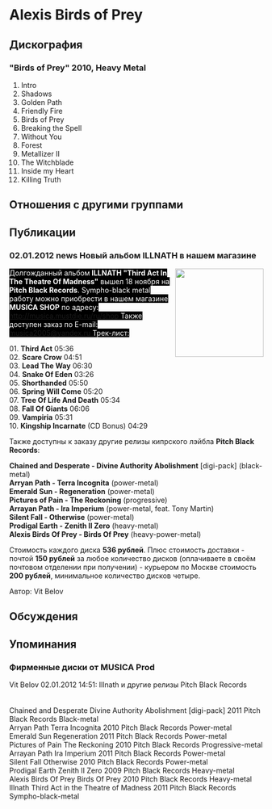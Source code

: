 # Alexis Birds of Prey



## Дискография

### "Birds of Prey" 2010, Heavy Metal

1. Intro
2. Shadows	 
3. Golden Path	 
4. Friendly Fire	 
5. Birds of Prey	 
6. Breaking the Spell 
7. Without You	 
8. Forest
9. Metallizer II	 
10. The Witchblade	 
11. Inside my Heart	 
12. Killing Truth


## Отношения с другими группами


## Публикации

### 02.01.2012 news Новый альбом ILLNATH в нашем магазине

<P><FONT style="BACKGROUND-COLOR: #000000" color=#ffffff><IMG height=175 alt="" hspace=0 src="/images/news_rus/2012.01/22452.jpg" width=175 align=right border=0>Долгожданный альбом<STRONG> ILLNATH "Third Act In The Theatre Of Madness"</STRONG> вышел 18 ноября на <STRONG>Pitch Black Records</STRONG>. Sympho-black metal работу можно приобрести в нашем магазине <STRONG>MUSICA SHOP</STRONG> по адресу: <A href="/ru/shop">http://musica.mustdie.ru/ru/shop</A> Также доступен заказ по E-mail: <A href="mailto:musica2005@yandex.ru">musica2005@yandex.ru</A> Трек-лист:</FONT></P>
<P>01. <STRONG>Third Act</STRONG> 05:36 <BR>02. <STRONG>Scare Crow</STRONG> 04:51 <BR>03. <STRONG>Lead The Way</STRONG> 06:30 <BR>04. <STRONG>Snake Of Eden</STRONG> 03:26 <BR>05. <STRONG>Shorthanded</STRONG> 05:50 <BR>06. <STRONG>Spring Will Come</STRONG> 05:20 <BR>07. <STRONG>Tree Of Life And Death</STRONG> 05:34 <BR>08. <STRONG>Fall Of Giants</STRONG> 06:06 <BR>09. <STRONG>Vampiria</STRONG> 05:31<BR>10. <STRONG>Kingship Incarnate</STRONG> (CD Bonus) 04:29</P>
<P>Также доступны к заказу другие релизы кипрского лэйбла <STRONG>Pitch Black Records</STRONG>:</P>
<P><STRONG>Chained and Desperate - Divine Authority Abolishment</STRONG> [digi-pack] (black-metal)<BR><STRONG>Arryan Path - Terra Incognita</STRONG> (power-metal)<BR><STRONG>Emerald Sun - Regeneration</STRONG> (power-metal)<BR><STRONG>Pictures of Pain - The Reckoning</STRONG> (progressive)<BR><STRONG>Arrayan Path - Ira Imperium</STRONG> (power-metal, feat. Tony Martin)<BR><STRONG>Silent Fall - Otherwise</STRONG> (power-metal)<BR><STRONG>Prodigal Earth - Zenith II Zero</STRONG> (heavy-metal)<BR><STRONG>Alexis Birds Of Prey - Birds Of Prey</STRONG> (heavy-power-metal)</P>
<P>Стоимость каждого диска <STRONG>536 рублей</STRONG>. Плюс стоимость доставки - почтой <STRONG>150 рублей</STRONG> за любое количество дисков (оплачиваете в своём почтовом отделении при получении) - курьером по Москве стоимость <STRONG>200 рублей</STRONG>, минимальное количество дисков четыре.</P>
Автор: Vit Belov


## Обсуждения


## Упоминания

### Фирменные диски от MUSICA Prod

Vit Belov 02.01.2012 14:51:
Illnath и другие релизы Pitch Black Records<BR><BR><BR>Chained and Desperate	Divine Authority Abolishment [digi-pack]	2011	Pitch Black Records	Black-metal<BR>Arryan Path	Terra Incognita	2010	Pitch Black Records	Power-metal<BR>Emerald Sun	Regeneration	2011	Pitch Black Records	Power-metal<BR>Pictures of Pain	The Reckoning	2010	Pitch Black Records	Progressive-metal  <BR>Arrayan Path	Ira Imperium	2011	Pitch Black Records	Power-metal<BR>Silent Fall	Otherwise	2010	Pitch Black Records	Power-metal<BR>Prodigal Earth	Zenith II Zero	2009	Pitch Black Records	Heavy-metal<BR>Alexis Birds Of Prey	Birds Of Prey	2010	Pitch Black Records	Heavy-metal<BR>Illnath	Third Act in the Theatre of Madness	2011	Pitch Black Records	Sympho-black-metal<BR>

